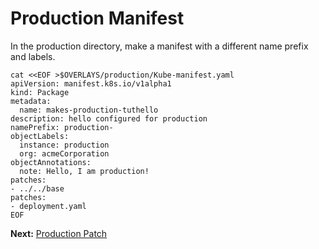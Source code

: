 # Production Manifest

In the production directory, make a manifest
with a different name prefix and labels.

<!-- @makeProductionManifest @test -->
```
cat <<EOF >$OVERLAYS/production/Kube-manifest.yaml
apiVersion: manifest.k8s.io/v1alpha1
kind: Package
metadata:
  name: makes-production-tuthello
description: hello configured for production
namePrefix: production-
objectLabels:
  instance: production
  org: acmeCorporation
objectAnnotations:
  note: Hello, I am production!
patches:
- ../../base
patches:
- deployment.yaml
EOF
```

__Next:__ [Production Patch](production-patch)

